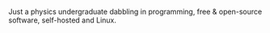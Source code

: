 Just a physics undergraduate dabbling in programming, free & open-source software, self-hosted and Linux.
